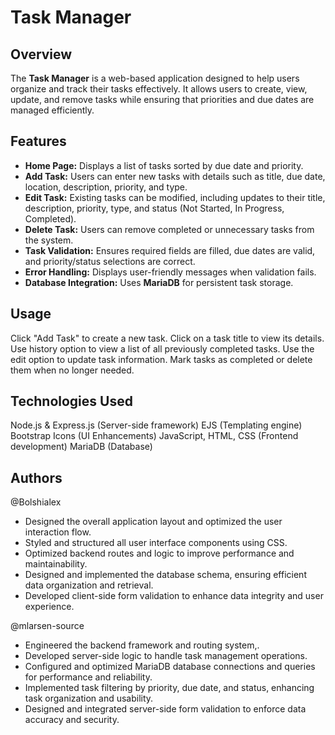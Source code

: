 # Task Manager

## Overview
The **Task Manager** is a web-based application designed to help users organize and track their tasks effectively. It allows users to create, view, update, and remove tasks while ensuring that priorities and due dates are managed efficiently.


## Features
- **Home Page:** Displays a list of tasks sorted by due date and priority.
- **Add Task:** Users can enter new tasks with details such as title, due date, location, description, priority, and type.
- **Edit Task:** Existing tasks can be modified, including updates to their title, description, priority, type, and status (Not Started, In Progress, Completed).
- **Delete Task:** Users can remove completed or unnecessary tasks from the system.
- **Task Validation:** Ensures required fields are filled, due dates are valid, and priority/status selections are correct.
- **Error Handling:** Displays user-friendly messages when validation fails.
- **Database Integration:** Uses **MariaDB** for persistent task storage.


## Usage
Click "Add Task" to create a new task.
Click on a task title to view its details.
Use history option to view a list of all previously completed tasks. 
Use the edit option to update task information.
Mark tasks as completed or delete them when no longer needed.


## Technologies Used
Node.js & Express.js (Server-side framework)
EJS (Templating engine)
Bootstrap Icons (UI Enhancements)
JavaScript, HTML, CSS (Frontend development)
MariaDB (Database)


## Authors 
@Bolshialex
- Designed the overall application layout and optimized the user interaction flow.
- Styled and structured all user interface components using CSS.
- Optimized backend routes and logic to improve performance and maintainability.
- Designed and implemented the database schema, ensuring efficient data organization and retrieval.
- Developed client-side form validation to enhance data integrity and user experience.

@mlarsen-source
- Engineered the backend framework and routing system,.
- Developed server-side logic to handle task management operations.
- Configured and optimized MariaDB database connections and queries for performance and reliability.
- Implemented task filtering by priority, due date, and status, enhancing task organization and usability.
- Designed and integrated server-side form validation to enforce data accuracy and security.

